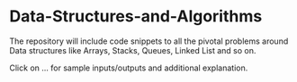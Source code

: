 # Data-Structures-and-Algorithms

The repository will include code snippets to all the pivotal problems around Data structures like Arrays, Stacks, Queues, Linked List and so on.

Click on ... for sample inputs/outputs and additional explanation.
